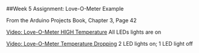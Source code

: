 ##Week 5 Assignment: Love-O-Meter Example

From the Arduino Projects Book, Chapter 3, Page 42

[Video: Love-O-Meter HIGH Temperature](https://vimeo.com/204409851)
All LEDs lights are on

[Video: Love-O-Meter Temperature Dropping](https://vimeo.com/204416605)
2 LED lights on; 1 LED light off
